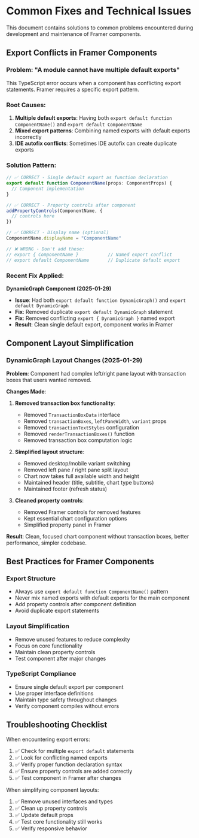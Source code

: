# Common Fixes and Technical Issues

This document contains solutions to common problems encountered during development and maintenance of Framer components.

## Export Conflicts in Framer Components

### Problem: "A module cannot have multiple default exports"

This TypeScript error occurs when a component has conflicting export statements. Framer requires a specific export pattern.

### Root Causes:
1. **Multiple default exports**: Having both `export default function ComponentName()` and `export default ComponentName`
2. **Mixed export patterns**: Combining named exports with default exports incorrectly
3. **IDE autofix conflicts**: Sometimes IDE autofix can create duplicate exports

### Solution Pattern:
```typescript
// ✅ CORRECT - Single default export as function declaration
export default function ComponentName(props: ComponentProps) {
  // Component implementation
}

// ✅ CORRECT - Property controls after component
addPropertyControls(ComponentName, {
  // controls here
})

// ✅ CORRECT - Display name (optional)
ComponentName.displayName = "ComponentName"

// ❌ WRONG - Don't add these:
// export { ComponentName }           // Named export conflict
// export default ComponentName       // Duplicate default export
```

### Recent Fix Applied:
**DynamicGraph Component (2025-01-29)**
- **Issue**: Had both `export default function DynamicGraph()` and `export default DynamicGraph`
- **Fix**: Removed duplicate `export default DynamicGraph` statement
- **Fix**: Removed conflicting `export { DynamicGraph }` named export
- **Result**: Clean single default export, component works in Framer

## Component Layout Simplification

### DynamicGraph Layout Changes (2025-01-29)

**Problem**: Component had complex left/right pane layout with transaction boxes that users wanted removed.

**Changes Made**:
1. **Removed transaction box functionality**:
   - Removed `TransactionBoxData` interface
   - Removed `transactionBoxes`, `leftPaneWidth`, `variant` props
   - Removed `transactionTextStyles` configuration
   - Removed `renderTransactionBoxes()` function
   - Removed transaction box computation logic

2. **Simplified layout structure**:
   - Removed desktop/mobile variant switching
   - Removed left pane / right pane split layout
   - Chart now takes full available width and height
   - Maintained header (title, subtitle, chart type buttons)
   - Maintained footer (refresh status)

3. **Cleaned property controls**:
   - Removed Framer controls for removed features
   - Kept essential chart configuration options
   - Simplified property panel in Framer

**Result**: Clean, focused chart component without transaction boxes, better performance, simpler codebase.

## Best Practices for Framer Components

### Export Structure
- Always use `export default function ComponentName()` pattern
- Never mix named exports with default exports for the main component
- Add property controls after component definition
- Avoid duplicate export statements

### Layout Simplification
- Remove unused features to reduce complexity
- Focus on core functionality
- Maintain clean property controls
- Test component after major changes

### TypeScript Compliance
- Ensure single default export per component
- Use proper interface definitions
- Maintain type safety throughout changes
- Verify component compiles without errors

## Troubleshooting Checklist

When encountering export errors:
1. ✅ Check for multiple `export default` statements
2. ✅ Look for conflicting named exports
3. ✅ Verify proper function declaration syntax
4. ✅ Ensure property controls are added correctly
5. ✅ Test component in Framer after changes

When simplifying component layouts:
1. ✅ Remove unused interfaces and types
2. ✅ Clean up property controls
3. ✅ Update default props
4. ✅ Test core functionality still works
5. ✅ Verify responsive behavior